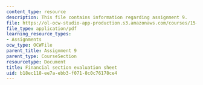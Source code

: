 ```yaml
---
content_type: resource
description: This file contains information regarding assignment 9.
file: https://ol-ocw-studio-app-production.s3.amazonaws.com/courses/15-390-new-enterprises-spring-2013/b18ec118ee7aebb3f0718c0c76178ce4_MIT15_390S13_assgn9finsheet.pdf
file_type: application/pdf
learning_resource_types:
- Assignments
ocw_type: OCWFile
parent_title: Assignment 9
parent_type: CourseSection
resourcetype: Document
title: Financial section evaluation sheet
uid: b18ec118-ee7a-ebb3-f071-8c0c76178ce4
---
```

